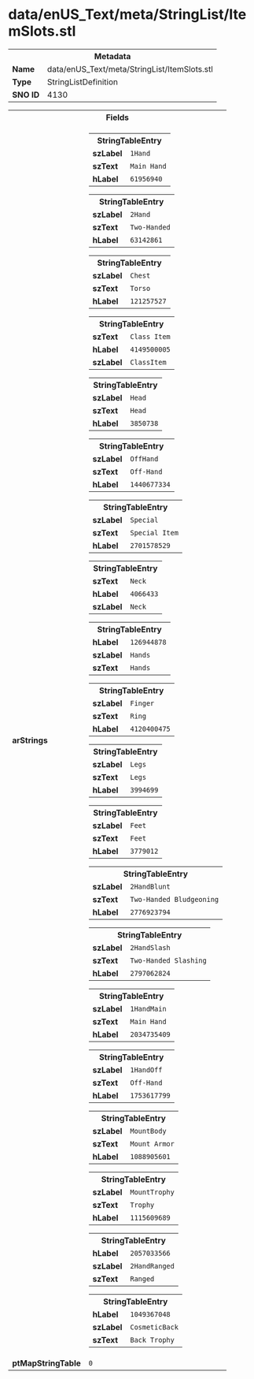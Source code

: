 <h1>data/enUS_Text/meta/StringList/ItemSlots.stl</h1><table><tr><th colspan="100%">Metadata</th></tr><tr><td><b>Name</b></td><td>data/enUS_Text/meta/StringList/ItemSlots.stl</td></tr><tr><td><b>Type</b></td><td>StringListDefinition</td></tr><tr><td><b>SNO ID</b></td><td>4130</td></tr></table>

<table><tr><th colspan="100%">Fields</th></tr><tr><td><b>arStrings</b></td><td><table><tr><th colspan="100%">StringTableEntry</th></tr><tr><td><b>szLabel</b></td><td><code>1Hand</code></td></tr><tr><td><b>szText</b></td><td><code>Main Hand</code></td></tr><tr><td><b>hLabel</b></td><td><code>61956940</code></td></tr></table>


<table><tr><th colspan="100%">StringTableEntry</th></tr><tr><td><b>szLabel</b></td><td><code>2Hand</code></td></tr><tr><td><b>szText</b></td><td><code>Two-Handed</code></td></tr><tr><td><b>hLabel</b></td><td><code>63142861</code></td></tr></table>


<table><tr><th colspan="100%">StringTableEntry</th></tr><tr><td><b>szLabel</b></td><td><code>Chest</code></td></tr><tr><td><b>szText</b></td><td><code>Torso</code></td></tr><tr><td><b>hLabel</b></td><td><code>121257527</code></td></tr></table>


<table><tr><th colspan="100%">StringTableEntry</th></tr><tr><td><b>szText</b></td><td><code>Class Item</code></td></tr><tr><td><b>hLabel</b></td><td><code>4149500005</code></td></tr><tr><td><b>szLabel</b></td><td><code>ClassItem</code></td></tr></table>


<table><tr><th colspan="100%">StringTableEntry</th></tr><tr><td><b>szLabel</b></td><td><code>Head</code></td></tr><tr><td><b>szText</b></td><td><code>Head</code></td></tr><tr><td><b>hLabel</b></td><td><code>3850738</code></td></tr></table>


<table><tr><th colspan="100%">StringTableEntry</th></tr><tr><td><b>szLabel</b></td><td><code>OffHand</code></td></tr><tr><td><b>szText</b></td><td><code>Off-Hand</code></td></tr><tr><td><b>hLabel</b></td><td><code>1440677334</code></td></tr></table>


<table><tr><th colspan="100%">StringTableEntry</th></tr><tr><td><b>szLabel</b></td><td><code>Special</code></td></tr><tr><td><b>szText</b></td><td><code>Special Item</code></td></tr><tr><td><b>hLabel</b></td><td><code>2701578529</code></td></tr></table>


<table><tr><th colspan="100%">StringTableEntry</th></tr><tr><td><b>szText</b></td><td><code>Neck</code></td></tr><tr><td><b>hLabel</b></td><td><code>4066433</code></td></tr><tr><td><b>szLabel</b></td><td><code>Neck</code></td></tr></table>


<table><tr><th colspan="100%">StringTableEntry</th></tr><tr><td><b>hLabel</b></td><td><code>126944878</code></td></tr><tr><td><b>szLabel</b></td><td><code>Hands</code></td></tr><tr><td><b>szText</b></td><td><code>Hands</code></td></tr></table>


<table><tr><th colspan="100%">StringTableEntry</th></tr><tr><td><b>szLabel</b></td><td><code>Finger</code></td></tr><tr><td><b>szText</b></td><td><code>Ring</code></td></tr><tr><td><b>hLabel</b></td><td><code>4120400475</code></td></tr></table>


<table><tr><th colspan="100%">StringTableEntry</th></tr><tr><td><b>szLabel</b></td><td><code>Legs</code></td></tr><tr><td><b>szText</b></td><td><code>Legs</code></td></tr><tr><td><b>hLabel</b></td><td><code>3994699</code></td></tr></table>


<table><tr><th colspan="100%">StringTableEntry</th></tr><tr><td><b>szLabel</b></td><td><code>Feet</code></td></tr><tr><td><b>szText</b></td><td><code>Feet</code></td></tr><tr><td><b>hLabel</b></td><td><code>3779012</code></td></tr></table>


<table><tr><th colspan="100%">StringTableEntry</th></tr><tr><td><b>szLabel</b></td><td><code>2HandBlunt</code></td></tr><tr><td><b>szText</b></td><td><code>Two-Handed Bludgeoning</code></td></tr><tr><td><b>hLabel</b></td><td><code>2776923794</code></td></tr></table>


<table><tr><th colspan="100%">StringTableEntry</th></tr><tr><td><b>szLabel</b></td><td><code>2HandSlash</code></td></tr><tr><td><b>szText</b></td><td><code>Two-Handed Slashing</code></td></tr><tr><td><b>hLabel</b></td><td><code>2797062824</code></td></tr></table>


<table><tr><th colspan="100%">StringTableEntry</th></tr><tr><td><b>szLabel</b></td><td><code>1HandMain</code></td></tr><tr><td><b>szText</b></td><td><code>Main Hand</code></td></tr><tr><td><b>hLabel</b></td><td><code>2034735409</code></td></tr></table>


<table><tr><th colspan="100%">StringTableEntry</th></tr><tr><td><b>szLabel</b></td><td><code>1HandOff</code></td></tr><tr><td><b>szText</b></td><td><code>Off-Hand</code></td></tr><tr><td><b>hLabel</b></td><td><code>1753617799</code></td></tr></table>


<table><tr><th colspan="100%">StringTableEntry</th></tr><tr><td><b>szLabel</b></td><td><code>MountBody</code></td></tr><tr><td><b>szText</b></td><td><code>Mount Armor</code></td></tr><tr><td><b>hLabel</b></td><td><code>1088905601</code></td></tr></table>


<table><tr><th colspan="100%">StringTableEntry</th></tr><tr><td><b>szLabel</b></td><td><code>MountTrophy</code></td></tr><tr><td><b>szText</b></td><td><code>Trophy</code></td></tr><tr><td><b>hLabel</b></td><td><code>1115609689</code></td></tr></table>


<table><tr><th colspan="100%">StringTableEntry</th></tr><tr><td><b>hLabel</b></td><td><code>2057033566</code></td></tr><tr><td><b>szLabel</b></td><td><code>2HandRanged</code></td></tr><tr><td><b>szText</b></td><td><code>Ranged</code></td></tr></table>


<table><tr><th colspan="100%">StringTableEntry</th></tr><tr><td><b>hLabel</b></td><td><code>1049367048</code></td></tr><tr><td><b>szLabel</b></td><td><code>CosmeticBack</code></td></tr><tr><td><b>szText</b></td><td><code>Back Trophy</code></td></tr></table>


</td></tr><tr><td><b>ptMapStringTable</b></td><td><code>0</code></td></tr></table>

